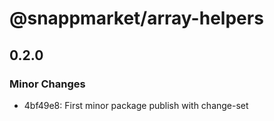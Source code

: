 # @snappmarket/array-helpers

## 0.2.0
### Minor Changes

- 4bf49e8: First minor package publish with change-set

